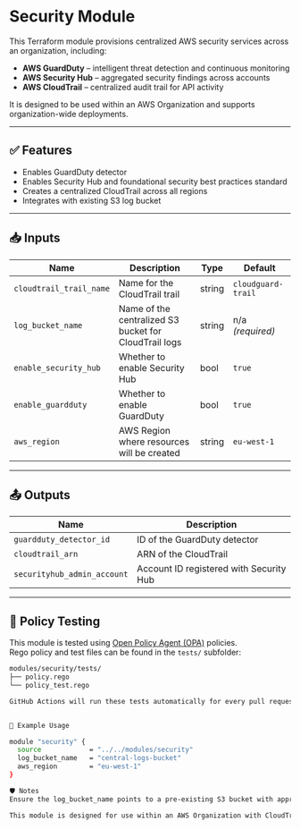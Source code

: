 # Security Module

This Terraform module provisions centralized AWS security services across an organization, including:

- **AWS GuardDuty** – intelligent threat detection and continuous monitoring  
- **AWS Security Hub** – aggregated security findings across accounts  
- **AWS CloudTrail** – centralized audit trail for API activity  

It is designed to be used within an AWS Organization and supports organization-wide deployments.

---

## ✅ Features

- Enables GuardDuty detector
- Enables Security Hub and foundational security best practices standard
- Creates a centralized CloudTrail across all regions
- Integrates with existing S3 log bucket

---

## 📥 Inputs

| Name                | Description                                                              | Type   | Default             |
|---------------------|--------------------------------------------------------------------------|--------|---------------------|
| `cloudtrail_trail_name` | Name for the CloudTrail trail                                           | string | `cloudguard-trail`  |
| `log_bucket_name`       | Name of the centralized S3 bucket for CloudTrail logs                 | string | n/a *(required)*    |
| `enable_security_hub`   | Whether to enable Security Hub                                        | bool   | `true`              |
| `enable_guardduty`      | Whether to enable GuardDuty                                           | bool   | `true`              |
| `aws_region`            | AWS Region where resources will be created                            | string | `eu-west-1`         |

---

## 📤 Outputs

| Name                    | Description                               |
|-------------------------|-------------------------------------------|
| `guardduty_detector_id` | ID of the GuardDuty detector              |
| `cloudtrail_arn`        | ARN of the CloudTrail                     |
| `securityhub_admin_account` | Account ID registered with Security Hub  |

---

## 🧪 Policy Testing

This module is tested using [Open Policy Agent (OPA)](https://www.openpolicyagent.org/) policies.  
Rego policy and test files can be found in the `tests/` subfolder:

```bash
modules/security/tests/
├── policy.rego
└── policy_test.rego

GitHub Actions will run these tests automatically for every pull request.


📌 Example Usage

module "security" {
  source            = "../../modules/security"
  log_bucket_name   = "central-logs-bucket"
  aws_region        = "eu-west-1"
}

🛡️ Notes
Ensure the log_bucket_name points to a pre-existing S3 bucket with appropriate permissions.

This module is designed for use within an AWS Organization with CloudTrail enabled org-wide.